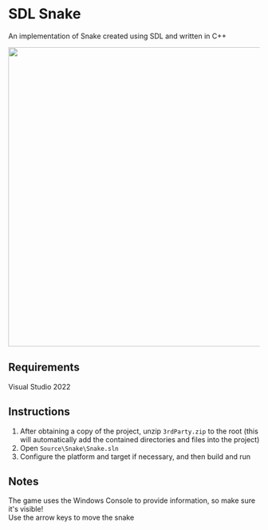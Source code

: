 SDL Snake
=========
An implementation of Snake created using SDL and written in C++

<p align="center">
  <img src="https://user-images.githubusercontent.com/109433880/213304245-1e817a68-3eed-4480-be5c-390a8668ac7f.png" width="600"/>
</p>

Requirements
------------
Visual Studio 2022

Instructions
------------
1. After obtaining a copy of the project, unzip `3rdParty.zip` to the root (this will automatically add the contained directories and files into the project)
2. Open `Source\Snake\Snake.sln`
3. Configure the platform and target if necessary, and then build and run

Notes
-----
The game uses the Windows Console to provide information, so make sure it's visible!  
Use the arrow keys to move the snake
